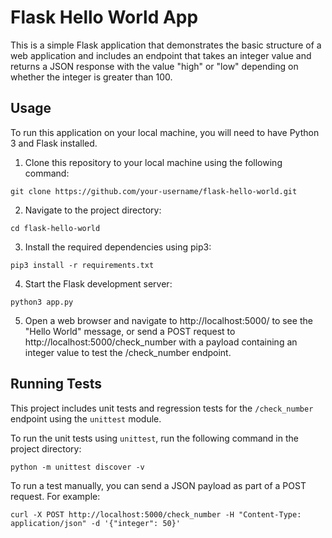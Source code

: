 # Flask Hello World App

This is a simple Flask application that demonstrates the basic structure of a web application and includes an endpoint that takes an integer value and returns a JSON response with the value "high" or "low" depending on whether the integer is greater than 100.

## Usage

To run this application on your local machine, you will need to have Python 3 and Flask installed.

1. Clone this repository to your local machine using the following command:

```
git clone https://github.com/your-username/flask-hello-world.git
```

2. Navigate to the project directory:

```
cd flask-hello-world
```

3. Install the required dependencies using pip3:

```
pip3 install -r requirements.txt
```

4. Start the Flask development server:

```
python3 app.py
```

5. Open a web browser and navigate to http://localhost:5000/ to see the "Hello World" message, or send a POST request to http://localhost:5000/check_number with a payload containing an integer value to test the /check_number endpoint.

## Running Tests

This project includes unit tests and regression tests for the ```/check_number``` endpoint using the ```unittest``` module.

To run the unit tests using ```unittest```, run the following command in the project directory:

```
python -m unittest discover -v
```

To run a test manually, you can send a JSON payload as part of a POST request. For example:

```
curl -X POST http://localhost:5000/check_number -H "Content-Type: application/json" -d '{"integer": 50}'
```
